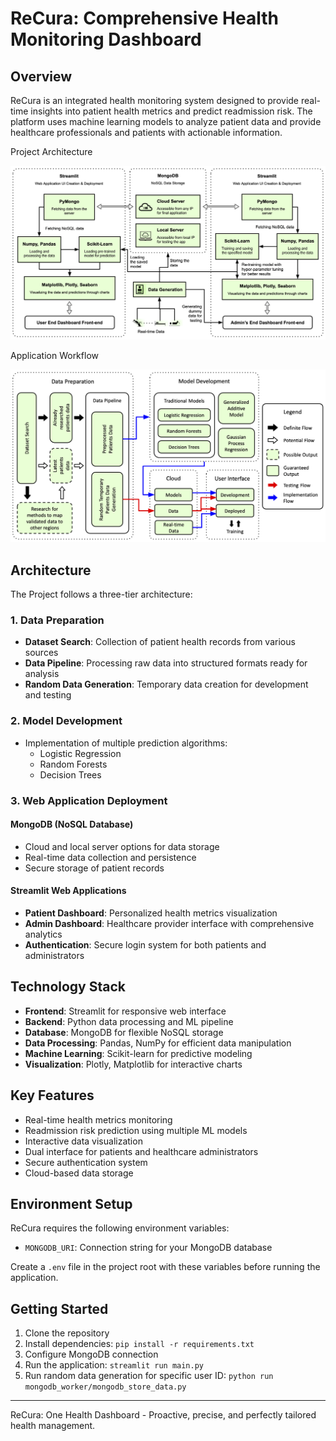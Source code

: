 # ReCura: Comprehensive Health Monitoring Dashboard

## Overview

ReCura is an integrated health monitoring system designed to provide real-time insights into patient health metrics and predict readmission risk. The platform uses machine learning models to analyze patient data and provide healthcare professionals and patients with actionable information.

Project Architecture

![Project Architecture](Assets/Project_architecture.png)

Application Workflow

![Application Workflow](Assets/Application_Workflow.png)

## Architecture

The Project follows a three-tier architecture:

### 1. Data Preparation

- **Dataset Search**: Collection of patient health records from various sources
- **Data Pipeline**: Processing raw data into structured formats ready for analysis
- **Random Data Generation**: Temporary data creation for development and testing

### 2. Model Development

- Implementation of multiple prediction algorithms:
  - Logistic Regression
  - Random Forests
  - Decision Trees

### 3. Web Application Deployment

#### MongoDB (NoSQL Database)
- Cloud and local server options for data storage
- Real-time data collection and persistence
- Secure storage of patient records

#### Streamlit Web Applications
- **Patient Dashboard**: Personalized health metrics visualization
- **Admin Dashboard**: Healthcare provider interface with comprehensive analytics
- **Authentication**: Secure login system for both patients and administrators

## Technology Stack

- **Frontend**: Streamlit for responsive web interface
- **Backend**: Python data processing and ML pipeline
- **Database**: MongoDB for flexible NoSQL storage
- **Data Processing**: Pandas, NumPy for efficient data manipulation
- **Machine Learning**: Scikit-learn for predictive modeling
- **Visualization**: Plotly, Matplotlib for interactive charts

## Key Features

- Real-time health metrics monitoring
- Readmission risk prediction using multiple ML models
- Interactive data visualization
- Dual interface for patients and healthcare administrators
- Secure authentication system
- Cloud-based data storage

## Environment Setup

ReCura requires the following environment variables:

- `MONGODB_URI`: Connection string for your MongoDB database

Create a `.env` file in the project root with these variables before running the application.

## Getting Started

1. Clone the repository
2. Install dependencies: `pip install -r requirements.txt`
3. Configure MongoDB connection
4. Run the application: `streamlit run main.py`
5. Run random data generation for specific user ID: `python run mongodb_worker/mongodb_store_data.py`

---

ReCura: One Health Dashboard - Proactive, precise, and perfectly tailored health management.